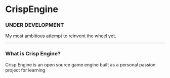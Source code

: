 # CrispEngine
### UNDER DEVELOPMENT
My most ambitious attempt to reinvent the wheel yet.

***

### What is Crisp Engine?
Crisp Engine is an open source game engine built as a personal passion project for learning
